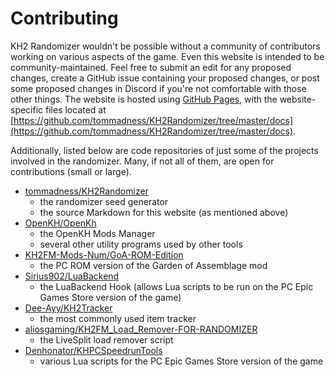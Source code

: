 # Contributing

KH2 Randomizer wouldn't be possible without a community of contributors working on various aspects of the game. Even
this website is intended to be community-maintained. Feel free to submit an edit for any proposed changes, create a
GitHub issue containing your proposed changes, or post some proposed changes in Discord if you're not comfortable with
those other things. The website is hosted using [GitHub Pages](https://pages.github.com/), with the website-specific
files located at
[https://github.com/tommadness/KH2Randomizer/tree/master/docs](https://github.com/tommadness/KH2Randomizer/tree/master/docs).

Additionally, listed below are code repositories of just some of the projects involved in the randomizer. Many, if not
all of them, are open for contributions (small or large).

* [tommadness/KH2Randomizer](https://github.com/tommadness/KH2Randomizer)
    * the randomizer seed generator
    * the source Markdown for this website (as mentioned above)
* [OpenKH/OpenKh](https://github.com/OpenKH/OpenKh)
    * the OpenKH Mods Manager
    * several other utility programs used by other tools
* [KH2FM-Mods-Num/GoA-ROM-Edition](https://github.com/KH2FM-Mods-Num/GoA-ROM-Edition)
    * the PC ROM version of the Garden of Assemblage mod
* [Sirius902/LuaBackend](https://github.com/Sirius902/LuaBackend)
    * the LuaBackend Hook (allows Lua scripts to be run on the PC Epic Games Store version of the game)
* [Dee-Ayy/KH2Tracker](https://github.com/Dee-Ayy/KH2Tracker)
    * the most commonly used item tracker
* [aliosgaming/KH2FM_Load_Remover-FOR-RANDOMIZER](https://github.com/aliosgaming/KH2FM_Load_Remover-FOR-RANDOMIZER)
    * the LiveSplit load remover script
* [Denhonator/KHPCSpeedrunTools](https://github.com/Denhonator/KHPCSpeedrunTools)
    * various Lua scripts for the PC Epic Games Store version of the game
